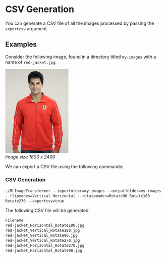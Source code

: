 # CSV Generation
You can generate a CSV file of all the images processed by passing the `--exportcsv` argument.

## Examples
Consider the following image, found in a directory titled `my-images` with a name of `red-jacket.jpg`:

<p align="left">
  <img src="https://raw.githubusercontent.com/sharpdarts/ml-image-transformations/gh-pages/_images/red-jacket.jpg" alt="logo" width="200"/>
  <br />
  <em>Image size 1800 x 2400</em>
</p>

We can export a CSV file using the following commands:

### CSV Generation

```
./MLImageTransformer --inputfolder=my-images --outputfolder=my-images --flipmodes=Vertical Horizontal --rotatemodes=Rotate90 Rotate180 Rotate270 --exportcsv=true
```
The following CSV file will be generated:

```
Filename
red-jacket_Horizontal_Rotate180.jpg
red-jacket_Vertical_Rotate180.jpg
red-jacket_Vertical_Rotate90.jpg
red-jacket_Vertical_Rotate270.jpg
red-jacket_Horizontal_Rotate270.jpg
red-jacket_Horizontal_Rotate90.jpg
```